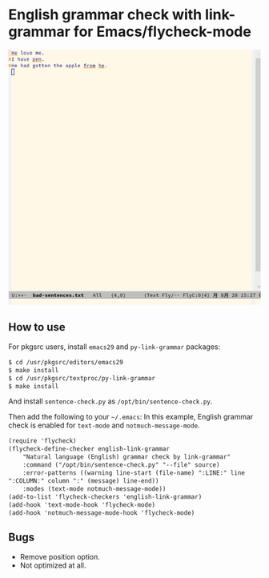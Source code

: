 # English grammar check with link-grammar for Emacs/flycheck-mode

![Bad sentences](screenshot.png)


## How to use
For pkgsrc users, install `emacs29` and `py-link-grammar` packages:
```
$ cd /usr/pkgsrc/editors/emacs29
$ make install
$ cd /usr/pkgsrc/textproc/py-link-grammar
$ make install
```

And install `sentence-check.py` as `/opt/bin/sentence-check.py`.

Then add the following to your `~/.emacs`:
In this example, English grammar check is enabled for `text-mode`
and `notmuch-message-mode`.

```
(require 'flycheck)
(flycheck-define-checker english-link-grammar
    "Natural language (English) grammar check by link-grammar"
    :command ("/opt/bin/sentence-check.py" "--file" source)
    :error-patterns ((warning line-start (file-name) ":LINE:" line ":COLUMN:" column ":" (message) line-end))
    :modes (text-mode notmuch-message-mode))
(add-to-list 'flycheck-checkers 'english-link-grammar)
(add-hook 'text-mode-hook 'flycheck-mode)
(add-hook 'notmuch-message-mode-hook 'flycheck-mode)

```

## Bugs
* Remove position option.
* Not optimized at all.
